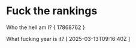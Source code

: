 # Fuck the rankings

Who the hell am I?
{ 17868762 }

What fucking year is it?
[ 2025-03-13T09:16:40Z ]
